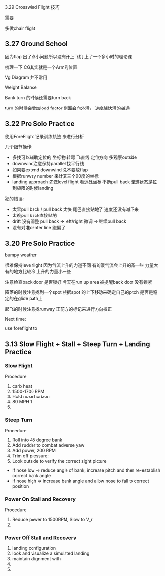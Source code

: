 

3.29 Crosswind Flight 技巧

需要

多做chair flight 



## 3.27 Ground School 



因为flap 出了点小问题所以没有开上飞机 上了一个多小时的理论课

梳理一下 CG其实就是一个Arm的位置

Vg Diagram 并不常用

Weight Balance 

Bank turn 的时候还需要turn back 

turn 的时候会增加load factor 侧面会向外滑， 速度越快滑的越远



## 3.22 Pre Solo Practice



使用ForeFlight 记录训练轨迹 来进行分析 



几个细节操作: 

* 多找可以辅助定位的 坐标物 转弯 飞直线 定位方向 多观察outside
* downwind注意保持parallel 找平行线  
* 如果要extend downwind 先不要放flap
* 根据runway number 来计算三个90度的坐标
* landing approach 先做level flight 看远处坐标 不断pull back 理想状态是拉到极限的时候landing

犯的错误:

* 太早pull back / pull back 太快 尾巴直接贴地了 速度还没有减下来 
* 太晚pull back直接贴地
* drift 没有调整 pull back -> left/right 微调 -> 继续pull back 
* 没有对准center line 跑偏了



## 3.20 Pre Solo Practice

bumpy weather 

很难保持leve flight 因为气流上升的力道不同 有的暖气流会上升的高一些 力量大 有的地方比较冷 上升的力量小一些

注意检查back door 是否锁好 今天在run up area 被提醒back door 没有锁紧 

降落的时候注意找到一个spot 根据spot 的上下移动来确定自己的pitch 是否是稳定的在glide path上

起飞的时候注意找runway 正前方的标记来进行方向校正





Next time: 

use foreflight to 

## 3.13 Slow Flight + Stall + Steep Turn + Landing Practice

### Slow Flight 

Procedure
1. carb heat
2. 1500-1700 RPM
3. Hold nose horizon
4. 80 MPH 1
5. 


### Steep Turn 

Procedure
1. Roll into 45 degree bank
2. Add rudder to combat adverse yaw
3. Add power, 200 RPM
4. Trim off pressure:  
5. Look outside to verify the correct sight picture
* If nose low => reduce angle of bank, increase pitch and then re-establish correct bank angle
* If nose high => increase bank angle and allow nose to fall to correct position


### Power On Stall and Recovery
Procedure
1. Reduce power to 1500RPM, Slow to V_r 
2. 


### Power Off Stall and Recovery 

1. landing configuration 
2. look and visualize a simulated landing 
3. maintain alignment with 
4.
5. 

